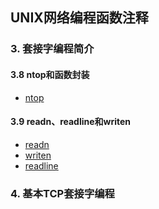 ## UNIX网络编程函数注释

### 3. 套接字编程简介
#### 3.8 ntop和函数封装
- [ntop](https://github.com/lsill/unpvnote/blob/main/lib/sock_ntop.c)

#### 3.9 readn、readline和writen
- [readn](https://github.com/lsill/unpvnote/blob/main/lib/readn.c)
- [writen](https://github.com/lsill/unpvnote/blob/main/lib/writen.c)
- [readline](https://github.com/lsill/unpvnote/blob/main/lib/readline.c)

### 4. 基本TCP套接字编程
